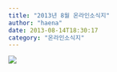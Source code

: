 ```yaml
---
title: "2013년 8월 온라인소식지"
author: "haena"
date: 2013-08-14T18:30:17
category: "온라인소식지"
---
```


![](/files/attach//www.hhakorea.org/news/201308/201308.jpg)
